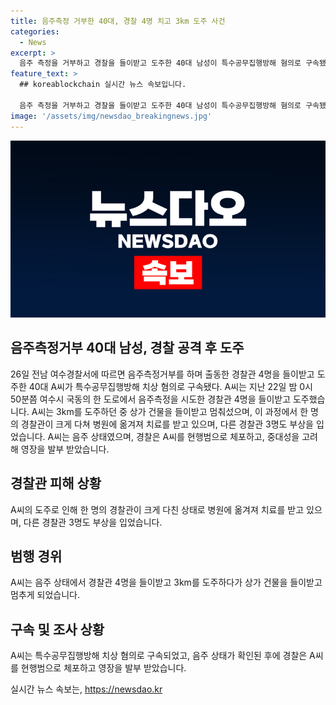 ```yaml
---
title: 음주측정 거부한 40대, 경찰 4명 치고 3km 도주 사건
categories:
  - News
excerpt: >
  음주 측정을 거부하고 경찰을 들이받고 도주한 40대 남성이 특수공무집행방해 혐의로 구속됐다. 22일 밤 여수에서 발생한 사건으로 경찰관 4명이 다쳐 병원에 옮겨져 치료를 받고, A씨는 면허 취소 수준의 음주 상태였다는 것으로 조사됐다. 경찰은 A씨를 체포하고 영장을 발부 받았으며, 사건의 중대성을 고려해 조사 중이다. (150자)
feature_text: >
  ## koreablockchain 실시간 뉴스 속보입니다.

  음주 측정을 거부하고 경찰을 들이받고 도주한 40대 남성이 특수공무집행방해 혐의로 구속됐다. 22일 밤 여수에서 발생한 사건으로 경찰관 4명이 다쳐 병원에 옮겨져 치료를 받고, A씨는 면허 취소 수준의 음주 상태였다는 것으로 조사됐다. 경찰은 A씨를 체포하고 영장을 발부 받았으며, 사건의 중대성을 고려해 조사 중이다. (150자)
image: '/assets/img/newsdao_breakingnews.jpg'
---
```


<p><img src="/assets/img/newsdao_breakingnews.jpg" alt="koreablockchain 속보" /></p>

<h2 data-ke-size="size26">음주측정거부 40대 남성, 경찰 공격 후 도주</h2>

<p data-ke-size="size16">26일 전남 여수경찰서에 따르면 음주측정거부를 하며 출동한 경찰관 4명을 들이받고 도주한 40대 A씨가 특수공무집행방해 치상 혐의로 구속됐다. A씨는 지난 22일 밤 0시 50분쯤 여수시 국동의 한 도로에서 음주측정을 시도한 경찰관 4명을 들이받고 도주했습니다. A씨는 3km를 도주하던 중 상가 건물을 들이받고 멈춰섰으며, 이 과정에서 한 명의 경찰관이 크게 다쳐 병원에 옮겨져 치료를 받고 있으며, 다른 경찰관 3명도 부상을 입었습니다. A씨는 음주 상태였으며, 경찰은 A씨를 현행범으로 체포하고, 중대성을 고려해 영장을 발부 받았습니다.</p>

<h2 data-ke-size="size26">경찰관 피해 상황</h2>

<p data-ke-size="size16">A씨의 도주로 인해 한 명의 경찰관이 크게 다친 상태로 병원에 옮겨져 치료를 받고 있으며, 다른 경찰관 3명도 부상을 입었습니다.</p>

<h2 data-ke-size="size26">범행 경위</h2>

<p data-ke-size="size16">A씨는 음주 상태에서 경찰관 4명을 들이받고 3km를 도주하다가 상가 건물을 들이받고 멈추게 되었습니다.</p>

<h2 data-ke-size="size26">구속 및 조사 상황</h2>

<p data-ke-size="size16">A씨는 특수공무집행방해 치상 혐의로 구속되었고, 음주 상태가 확인된 후에 경찰은 A씨를 현행범으로 체포하고 영장을 발부 받았습니다.</p>
실시간 뉴스 속보는, <a href="https://newsdao.kr" rel="dofollow">https://newsdao.kr</a>


